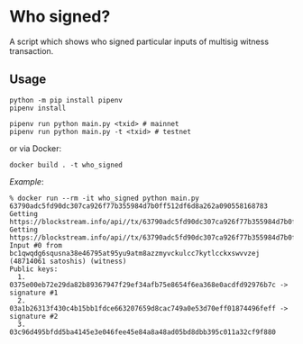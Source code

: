 # Who signed?

A script which shows who signed particular inputs of multisig witness transaction.

## Usage

```
python -m pip install pipenv
pipenv install

pipenv run python main.py <txid> # mainnet
pipenv run python main.py -t <txid> # testnet
```

or via Docker:

```
docker build . -t who_signed
```

*Example*:

```
% docker run --rm -it who_signed python main.py 63790adc5fd90dc307ca926f77b355984d7b0ff512df6d8a262a090558168783
Getting https://blockstream.info/api//tx/63790adc5fd90dc307ca926f77b355984d7b0ff512df6d8a262a090558168783/hex
Getting https://blockstream.info/api//tx/63790adc5fd90dc307ca926f77b355984d7b0ff512df6d8a262a090558168783
Input #0 from bc1qwqdg6squsna38e46795at95yu9atm8azzmyvckulcc7kytlcckxswvvzej (48714061 satoshis) (witness)
Public keys:
  1. 0375e00eb72e29da82b89367947f29ef34afb75e8654f6ea368e0acdfd92976b7c -> signature #1
  2. 03a1b26313f430c4b15bb1fdce663207659d8cac749a0e53d70eff01874496feff -> signature #2
  3. 03c96d495bfdd5ba4145e3e046fee45e84a8a48ad05bd8dbb395c011a32cf9f880
```